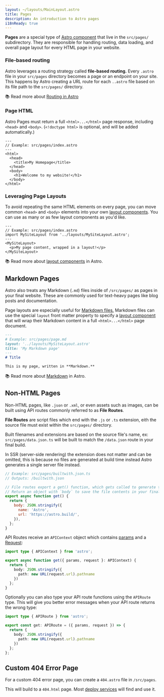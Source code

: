 ```yaml
---
layout: ~/layouts/MainLayout.astro
title: Pages
description: An introduction to Astro pages
i18nReady: true
---
```


**Pages** are a special type of [Astro component](/en/core-concepts/astro-components) that live in the `src/pages/` subdirectory. They are responsible for handling routing, data loading, and overall page layout for every HTML page in your website.

### File-based routing

Astro leverages a routing strategy called **file-based routing.** Every `.astro` file in your `src/pages` directory becomes a page or an endpoint on your site. This happens by Astro creating a URL route for each `..astro` file based on its file path to the `src/pages/` directory.

📚 Read more about [Routing in Astro](/en/core-concepts/routing)

### Page HTML

Astro Pages must return a full `<html>...</html>` page response, including `<head>` and `<body>`. (`<!doctype html>` is optional, and will be added automatically.)

```astro
---
// Example: src/pages/index.astro
---
<html>
  <head>
    <title>My Homepage</title>
  </head>
  <body>
    <h1>Welcome to my website!</h1>
  </body>
</html>
```

### Leveraging Page Layouts

To avoid repeating the same HTML elements on every page, you can move common `<head>` and `<body>` elements into your own [layout components](/en/core-concepts/layouts). You can use as many or as few layout components as you'd like.

```astro
---
// Example: src/pages/index.astro
import MySiteLayout from '../layouts/MySiteLayout.astro';
---
<MySiteLayout>
  <p>My page content, wrapped in a layout!</p>
</MySiteLayout>
```

📚 Read more about [layout components](/en/core-concepts/layouts) in Astro.


## Markdown Pages

Astro also treats any Markdown (`.md`) files inside of `/src/pages/` as pages in your final website. These are commonly used for text-heavy pages like blog posts and documentation. 

Page layouts are especially useful for [Markdown files.](#markdown-pages) Markdown files can use the special `layout` front matter property to specify a [layout component](/en/core-concepts/layouts) that will wrap their Markdown content in a full `<html>...</html>` page document. 

```md
---
# Example: src/pages/page.md
layout: '../layouts/MySiteLayout.astro'
title: 'My Markdown page'
---
# Title

This is my page, written in **Markdown.**
```

📚 Read more about [Markdown](/en/guides/markdown-content) in Astro.


## Non-HTML Pages

Non-HTML pages, like `.json` or `.xml`, or even assets such as images, can be built using API routes commonly referred to as **File Routes**. 

**File Routes** are script files which end with the `.js` or `.ts` extension, eith the source file must exist within the `src/pages/` directory.

Built filenames and extensions are based on the source file's name, ex: `src/pages/data.json.ts` will be built to match the `/data.json` route in your final build.

In SSR (server-side rendering) the extension does not matter and can be omitted, this is because no files are generated at build time instead Astro generates a single server file instead.

```js
// Example: src/pages/builtwith.json.ts
// Outputs: /builtwith.json

// File routes export a get() function, which gets called to generate the file.
// Return an object with `body` to save the file contents in your final build.
export async function get() {
  return {
    body: JSON.stringify({
      name: 'Astro',
      url: 'https://astro.build/',
    }),
  };
}
```

API Routes receive an `APIContext` object which contains [params](/en/reference/api-reference/#params) and a [Request](https://developer.mozilla.org/en-US/docs/Web/API/Request):

```ts
import type { APIContext } from 'astro';

export async function get({ params, request }: APIContext) {
  return {
    body: JSON.stringify({
      path: new URL(request.url).pathname
    })
  };
}
```

Optionally you can also type your API route functions using the `APIRoute` type. This will give you better error messages when your API route returns the wrong type:

```ts
import type { APIRoute } from 'astro';

export const get: APIRoute = ({ params, request }) => {
  return {
    body: JSON.stringify({
      path: new URL(request.url).pathname
    })
  };
};
```

## Custom 404 Error Page

For a custom 404 error page, you can create a `404.astro` file in `/src/pages`. 

This will build to a `404.html` page. Most [deploy services](/en/guides/deploy) will find and use it.
